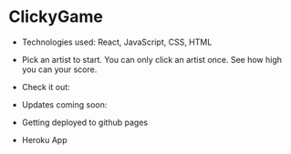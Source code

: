 # ClickyGame

- Technologies used: React, JavaScript, CSS, HTML

 - Pick an artist to start. You can only click an artist once. See how high you can your score. 

- Check it out: 


- Updates coming soon: 

- Getting deployed to github pages
- Heroku App 